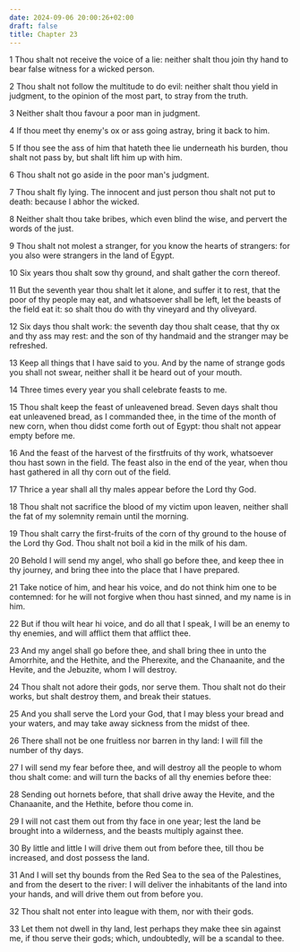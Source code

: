 ```yaml
---
date: 2024-09-06 20:00:26+02:00
draft: false
title: Chapter 23
---
```




1 Thou shalt not receive the voice of a lie: neither shalt thou join thy hand to bear false witness for a wicked person.

2 Thou shalt not follow the multitude to do evil: neither shalt thou yield in judgment, to the opinion of the most part, to stray from the truth.

3 Neither shalt thou favour a poor man in judgment.

4 If thou meet thy enemy's ox or ass going astray, bring it back to him.

5 If thou see the ass of him that hateth thee lie underneath his burden, thou shalt not pass by, but shalt lift him up with him.

6 Thou shalt not go aside in the poor man's judgment.

7 Thou shalt fly lying. The innocent and just person thou shalt not put to death: because I abhor the wicked.

8 Neither shalt thou take bribes, which even blind the wise, and pervert the words of the just.

9 Thou shalt not molest a stranger, for you know the hearts of strangers: for you also were strangers in the land of Egypt.

10 Six years thou shalt sow thy ground, and shalt gather the corn thereof.

11 But the seventh year thou shalt let it alone, and suffer it to rest, that the poor of thy people may eat, and whatsoever shall be left, let the beasts of the field eat it: so shalt thou do with thy vineyard and thy oliveyard.

12 Six days thou shalt work: the seventh day thou shalt cease, that thy ox and thy ass may rest: and the son of thy handmaid and the stranger may be refreshed.

13 Keep all things that I have said to you. And by the name of strange gods you shall not swear, neither shall it be heard out of your mouth.

14 Three times every year you shall celebrate feasts to me.

15 Thou shalt keep the feast of unleavened bread. Seven days shalt thou eat unleavened bread, as I commanded thee, in the time of the month of new corn, when thou didst come forth out of Egypt: thou shalt not appear empty before me.

16 And the feast of the harvest of the firstfruits of thy work, whatsoever thou hast sown in the field. The feast also in the end of the year, when thou hast gathered in all thy corn out of the field.

17 Thrice a year shall all thy males appear before the Lord thy God.

18 Thou shalt not sacrifice the blood of my victim upon leaven, neither shall the fat of my solemnity remain until the morning.

19 Thou shalt carry the first-fruits of the corn of thy ground to the house of the Lord thy God. Thou shalt not boil a kid in the milk of his dam.

20 Behold I will send my angel, who shall go before thee, and keep thee in thy journey, and bring thee into the place that I have prepared.

21 Take notice of him, and hear his voice, and do not think him one to be contemned: for he will not forgive when thou hast sinned, and my name is in him.

22 But if thou wilt hear hi voice, and do all that I speak, I will be an enemy to thy enemies, and will afflict them that afflict thee.

23 And my angel shall go before thee, and shall bring thee in unto the Amorrhite, and the Hethite, and the Pherexite, and the Chanaanite, and the Hevite, and the Jebuzite, whom I will destroy.

24 Thou shalt not adore their gods, nor serve them. Thou shalt not do their works, but shalt destroy them, and break their statues.

25 And you shall serve the Lord your God, that I may bless your bread and your waters, and may take away sickness from the midst of thee.

26 There shall not be one fruitless nor barren in thy land: I will fill the number of thy days.

27 I will send my fear before thee, and will destroy all the people to whom thou shalt come: and will turn the backs of all thy enemies before thee:

28 Sending out hornets before, that shall drive away the Hevite, and the Chanaanite, and the Hethite, before thou come in.

29 I will not cast them out from thy face in one year; lest the land be brought into a wilderness, and the beasts multiply against thee.

30 By little and little I will drive them out from before thee, till thou be increased, and dost possess the land.

31 And I will set thy bounds from the Red Sea to the sea of the Palestines, and from the desert to the river: I will deliver the inhabitants of the land into your hands, and will drive them out from before you.

32 Thou shalt not enter into league with them, nor with their gods.

33 Let them not dwell in thy land, lest perhaps they make thee sin against me, if thou serve their gods; which, undoubtedly, will be a scandal to thee.

